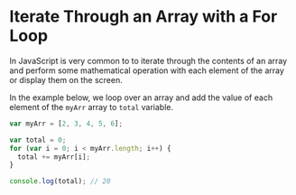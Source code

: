 # Iterate Through an Array with a For Loop

In JavaScript is very common to to iterate through the contents of an array and perform some mathematical operation with each element of the array or display them on the screen.

In the example below, we loop over an array and add the value of each element of the `myArr` array to `total` variable.

```js
var myArr = [2, 3, 4, 5, 6];

var total = 0;
for (var i = 0; i < myArr.length; i++) {
  total += myArr[i];
}

console.log(total); // 20
```

